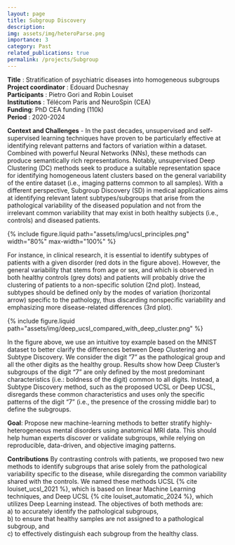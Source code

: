 ```yaml
---
layout: page
title: Subgroup Discovery
description:
img: assets/img/heteroParse.png
importance: 3
category: Past
related_publications: true
permalink: /projects/Subgroup
---
```


**Title** : Stratification of psychiatric diseases into homogeneous subgroups    
**Project coordinator** : Edouard Duchesnay   
**Participants** : Pietro Gori and Robin Louiset  
**Institutions** : Télécom Paris and NeuroSpin (CEA)  
**Funding**: PhD CEA funding (110k)  
**Period** : 2020-2024  

**Context and Challenges** - In the past decades, unsupervised and self-supervised learning techniques have proven to be particularly effective at identifying relevant patterns and factors of variation within a dataset. Combined with powerful Neural Networks (NNs), these methods can produce semantically rich representations. Notably, unsupervised Deep Clustering (DC) methods seek to produce a suitable representation space for identifying homogeneous latent clusters based on the general variability of the entire dataset (i.e., imaging patterns common to all samples). With a different perspective, Subgroup Discovery (SD) in medical applications aims at identifying relevant latent subtypes/subgroups that arise from the pathological variability of the diseased population and not from the irrelevant common variability that may exist in both healthy subjects (i.e., controls) and diseased patients. 

<div class="text-center">
    {% include figure.liquid path="assets/img/ucsl_principles.png" width="80%" max-width="100%" %}
</div>

For instance, in clinical research, it is essential to identify subtypes of patients with a given disorder (red dots in the figure above). However, the general variability that stems from age or sex, and which is observed in both healthy controls (grey dots) and patients will probably drive the clustering of patients to a non-specific solution (2nd plot). Instead, subtypes should be defined only by the modes of variation (horizontal arrow) specific to the pathology, thus discarding nonspecific variability and emphasizing more disease-related differences (3rd plot).

<div class="row">
    <div class="col-sm mt-3 mt-md-0">
        {% include figure.liquid path="assets/img/deep_ucsl_compared_with_deep_cluster.png" %}
    </div>
</div>

In the figure above, we use an intuitive toy example based on the MNIST dataset to better clarify the differences between Deep Clustering and Subtype Discovery. We consider the digit ”7” as the pathological group and all the other digits as the healthy group. Results show how Deep Cluster’s subgroups  of the digit “7” are only defined by the most predominant characteristics (i.e.: boldness of the digit) common to all digits. Instead, a Subtype Discovery method, such as the proposed UCSL or Deep UCSL, disregards these common characteristics and uses only the specific patterns of the digit “7” (i.e., the presence of the crossing middle bar) to define the subgroups. 


**Goal**: Propose new machine-learning methods to better stratify highly-heterogeneous mental disorders using anatomical MRI data. This should help human experts discover or validate subgroups, while relying on reproducible, data-driven, and objective imaging patterns.

**Contributions**
By contrasting controls with patients, we proposed two new methods to identify subgroups that arise solely from the pathological variability specific to the disease, while disregarding the common variability shared with the controls. We named these methods UCSL {% cite louiset_ucsl_2021 %}, which is based on linear Machine Learning techniques, and Deep UCSL {% cite louiset_automatic_2024 %}, which utilizes Deep Learning instead. The objectives of both methods are:  
a) to accurately identify the pathological subgroups,  
b) to ensure that healthy samples are not assigned to a pathological subgroup, and      
c) to effectively distinguish each subgroup from the healthy class.  










